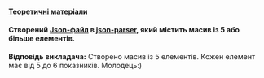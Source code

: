 #### [Теоретичні матеріали](http://www.json.org/json-ru.html)

#### Створений [Json-файл](Завдання10_JSON_jsonformatter.txt) в [json-parser](https://jsonformatter.org/json-parser), який містить масив із 5 або більше елементів.

**Відповідь викладача:** Створено масив із 5 елементів. Кожен елемент має від 5 до 6 показників. Молодець:)